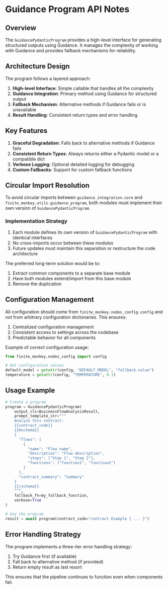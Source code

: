 # Guidance Program API Notes

## Overview

The `GuidancePydanticProgram` provides a high-level interface for generating structured outputs using Guidance. It manages the complexity of working with Guidance and provides fallback mechanisms for reliability.

## Architecture Design

The program follows a layered approach:
1. **High-level Interface**: Simple callable that handles all the complexity
2. **Guidance Integration**: Primary method using Guidance for structured output
3. **Fallback Mechanism**: Alternative methods if Guidance fails or is unavailable
4. **Result Handling**: Consistent return types and error handling

## Key Features

1. **Graceful Degradation**: Falls back to alternative methods if Guidance fails
2. **Consistent Return Types**: Always returns either a Pydantic model or a compatible dict
3. **Verbose Logging**: Optional detailed logging for debugging
4. **Custom Fallbacks**: Support for custom fallback functions

## Circular Import Resolution

To avoid circular imports between `guidance_integration.core` and `finite_monkey.utils.guidance_program`, 
both modules must implement their own version of `GuidancePydanticProgram`. 

### Implementation Strategy

1. Each module defines its own version of `GuidancePydanticProgram` with identical interfaces
2. No cross-imports occur between these modules
3. Future updates must maintain this separation or restructure the code architecture

The preferred long-term solution would be to:
1. Extract common components to a separate base module
2. Have both modules extend/import from this base module
3. Remove the duplication

## Configuration Management

All configuration should come from `finite_monkey.nodes_config.config` and not from arbitrary 
configuration dictionaries. This ensures:

1. Centralized configuration management
2. Consistent access to settings across the codebase
3. Predictable behavior for all components

Example of correct configuration usage:
```python
from finite_monkey.nodes_config import config

# Get configuration values
default_model = getattr(config, "DEFAULT_MODEL", "fallback-value")
temperature = getattr(config, "TEMPERATURE", 0.1)
```

## Usage Example

```python
# Create a program
program = GuidancePydanticProgram(
    output_cls=BusinessFlowAnalysisResult,
    prompt_template_str="""
    Analyze this contract:
    {{contract_code}}
    {{#schema}}
    {
      "flows": [
        {
          "name": "Flow name",
          "description": "Flow description",
          "steps": ["Step 1", "Step 2"],
          "functions": ["function1", "function2"]
        }
      ],
      "contract_summary": "Summary"
    }
    {{/schema}}
    """,
    fallback_fn=my_fallback_function,
    verbose=True
)

# Use the program
result = await program(contract_code="contract Example { ... }")
```

## Error Handling Strategy

The program implements a three-tier error handling strategy:
1. Try Guidance first (if available)
2. Fall back to alternative method (if provided)
3. Return empty result as last resort

This ensures that the pipeline continues to function even when components fail.
